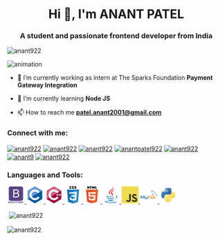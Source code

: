<h1 align="center">Hi 👋, I'm ANANT PATEL</h1>
<h3 align="center">A student and passionate frontend developer from India</h3>

<p align="left"> <img src="https://komarev.com/ghpvc/?username=anant922&label=Profile%20views&color=0e75b6&style=flat" alt="anant922" /> </p>

![animation](https://user-images.githubusercontent.com/87027291/141791602-9b2e7008-2c2f-43bd-80a1-e99e78b0bc39.gif)


- 🔭 I’m currently working as intern at The Sparks Foundation **Payment Gateway Integration**

- 🌱 I’m currently learning **Node JS**

- 📫 How to reach me **patel.anant2001@gmail.com**

<h3 align="left">Connect with me:</h3>
<p align="left">
<a href="https://twitter.com/anant922" target="blank"><img align="center" src="https://raw.githubusercontent.com/rahuldkjain/github-profile-readme-generator/master/src/images/icons/Social/twitter.svg" alt="anant922" height="30" width="40" /></a>
<a href="https://linkedin.com/in/anant922" target="blank"><img align="center" src="https://raw.githubusercontent.com/rahuldkjain/github-profile-readme-generator/master/src/images/icons/Social/linked-in-alt.svg" alt="anant922" height="30" width="40" /></a>
<a href="https://fb.com/anant922" target="blank"><img align="center" src="https://raw.githubusercontent.com/rahuldkjain/github-profile-readme-generator/master/src/images/icons/Social/facebook.svg" alt="anant922" height="30" width="40" /></a>
<a href="https://instagram.com/anantpatel922" target="blank"><img align="center" src="https://raw.githubusercontent.com/rahuldkjain/github-profile-readme-generator/master/src/images/icons/Social/instagram.svg" alt="anantpatel922" height="30" width="40" /></a>
<a href="https://www.codechef.com/users/anant922" target="blank"><img align="center" src="https://cdn.jsdelivr.net/npm/simple-icons@3.1.0/icons/codechef.svg" alt="anant922" height="30" width="40" /></a>
<a href="https://codeforces.com/profile/anant9" target="blank"><img align="center" src="https://cdn.jsdelivr.net/npm/simple-icons@3.0.1/icons/codeforces.svg" alt="anant9" height="30" width="40" /></a>
<a href="https://www.leetcode.com/anant922" target="blank"><img align="center" src="https://raw.githubusercontent.com/rahuldkjain/github-profile-readme-generator/master/src/images/icons/Social/leet-code.svg" alt="anant922" height="30" width="40" /></a>
</p>

<h3 align="left">Languages and Tools:</h3>
<p align="left"> <a href="https://getbootstrap.com" target="_blank"> <img src="https://raw.githubusercontent.com/devicons/devicon/master/icons/bootstrap/bootstrap-plain-wordmark.svg" alt="bootstrap" width="40" height="40"/> </a> <a href="https://www.cprogramming.com/" target="_blank"> <img src="https://raw.githubusercontent.com/devicons/devicon/master/icons/c/c-original.svg" alt="c" width="40" height="40"/> </a> <a href="https://www.w3schools.com/cpp/" target="_blank"> <img src="https://raw.githubusercontent.com/devicons/devicon/master/icons/cplusplus/cplusplus-original.svg" alt="cplusplus" width="40" height="40"/> </a> <a href="https://www.w3schools.com/css/" target="_blank"> <img src="https://raw.githubusercontent.com/devicons/devicon/master/icons/css3/css3-original-wordmark.svg" alt="css3" width="40" height="40"/> </a> <a href="https://www.w3.org/html/" target="_blank"> <img src="https://raw.githubusercontent.com/devicons/devicon/master/icons/html5/html5-original-wordmark.svg" alt="html5" width="40" height="40"/> </a> <a href="https://www.java.com" target="_blank"> <img src="https://raw.githubusercontent.com/devicons/devicon/master/icons/java/java-original.svg" alt="java" width="40" height="40"/> </a> <a href="https://developer.mozilla.org/en-US/docs/Web/JavaScript" target="_blank"> <img src="https://raw.githubusercontent.com/devicons/devicon/master/icons/javascript/javascript-original.svg" alt="javascript" width="40" height="40"/> </a> <a href="https://www.mysql.com/" target="_blank"> <img src="https://raw.githubusercontent.com/devicons/devicon/master/icons/mysql/mysql-original-wordmark.svg" alt="mysql" width="40" height="40"/> </a> <a href="https://www.python.org" target="_blank"> <img src="https://raw.githubusercontent.com/devicons/devicon/master/icons/python/python-original.svg" alt="python" width="40" height="40"/> </a> </p>

<p>&nbsp;<img align="center" src="https://github-readme-stats.vercel.app/api?username=anant922&show_icons=true&locale=en" alt="anant922" /></p>

<p><img align="center" src="https://github-readme-streak-stats.herokuapp.com/?user=anant922&" alt="anant922" /></p>

